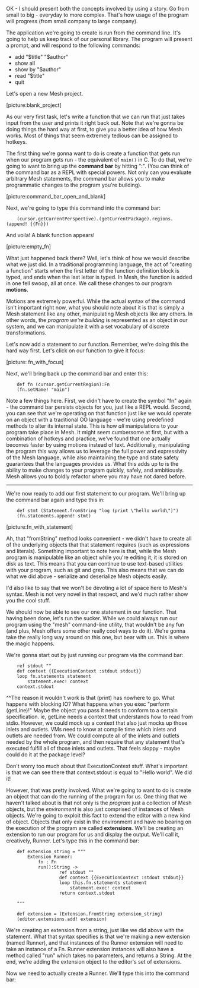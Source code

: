 OK - I should present both the concepts involved by using a story. Go from small to big - everyday to more complex. That's how usage of the program will progress (from small company to large company).

The application we're going to create is run from the command line. It's going to help us keep track of our personal library. The program will present a prompt, and will respond to the following commands:

- add "$title" "$author"
- show all
- show by "$author"
- read "$title"
- quit

Let's open a new Mesh project. 

[picture:blank_project]

As our very first task, let's write a function that we can run that just takes input from the user and prints it right back out. Note that we're gonna be doing things the hard way at first, to give you a better idea of how Mesh works. Most of things that seem extremely tedious can be assigned to hotkeys. 

The first thing we're gonna want to do is create a function that gets run when our program gets run - the equivalent of ```main()``` in C. To do that, we're going to want to bring up the **command bar** by hitting ":". (You can think of the command bar as a REPL with special powers. Not only can you evaluate arbitrary Mesh statements, the command bar allows you to make programmatic changes to the program you're building).

[picture:command_bar_open_and_blank]

Next, we're going to type this command into the command bar:

```
	(cursor.getCurrentPerspective).(getCurrentPackage).regions.(append! {{Fn}})
```

And voila! A blank function appears!

[picture:empty_fn]

What just happened back there? Well, let's think of how we would describe what we just did. In a traditional programming language, the act of "creating a function" starts when the first letter of the function definition block is typed, and ends when the last letter is typed. In Mesh, the function is added in one fell swoop, all at once. We call these changes to our program **motions**. 

Motions are extremely powerful. While the actual syntax of the command isn't important right now, what you should note about it is that is simply a Mesh statement like any other, manipulating Mesh objects like any others. In other words, the *program we're building* is represented as an object in our system, and we can manipulate it with a set vocabulary of discrete transformations.

Let's now add a statement to our function. Remember, we're doing this the hard way first. Let's click on our function to give it focus:

[picture: fn_with_focus]

Next, we'll bring back up the command bar and enter this:

```
	def fn (cursor.getCurrentRegion):Fn
	(fn.setName! "main")
```

Note a few things here. First, we didn't have to create the symbol "fn" again - the command bar persists objects for you, just like a REPL would. Second, you can see that we're operating on that function just like we would operate on an object with a traditional OO language - we're using predefined methods to alter its internal state. This is how *all* manipulations to your program take place in Mesh. It might seem cumbersome at first, but with a combination of hotkeys and practice, we've found that one actually becomes faster by using motions instead of text. Additionally, manipulating the program this way allows us to leverage the full power and expressivity of the Mesh language, while also maintaining the type and state safety guarantees that the languages provides us. What this adds up to is the ability to make changes to your program quickly, safely, and ambitiously. Mesh allows you to boldly refactor where you may have not dared before. 

-----

We're now ready to add our first statement to our program. We'll bring up the command bar again and type this in:

```
	def stmt (Statement.fromString "log (print \"hello world\")")
	(fn.statements.append! stmt)
```

[picture:fn_with_statement]

Ah, that "fromString" method looks convenient - we didn't have to create all of the underlying objects that that statement requires (such as expressions and literals). Something important to note here is that, while the Mesh program is manipulable like an object while you're editing it, it is stored on disk as text. This means that you can continue to use text-based utilities with your program, such as git and grep. This also means that we can do what we did above - serialize and deserialize Mesh objects easily. 

I'd also like to say that we won't be devoting a lot of space here to Mesh's syntax. Mesh is not very novel in that respect, and we'd much rather show you the cool stuff.

We should now be able to see our one statement in our function. That having been done, let's run the sucker. While we could always run our program using the "mesh" command-line utility, that wouldn't be any fun (and plus, Mesh offers some other really cool ways to do it). We're gonna take the really long way around on this one, but bear with us. This is where the magic happens. 

We're gonna start out by just running our program via the command bar:

```
	ref stdout ""
	def context {{ExecutionContext :stdout stdout}}
	loop fn.statements statement
		statement.exec! context
	context.stdout
```

^^The reason it wouldn't work is that (print) has nowhere to go. What happens with blocking IO? What happens when you exec "perform (getLine)!" Maybe the object you pass it needs to conform to a certain specification. ie, getLine needs a context that understands how to read from stdio. However, we could mock up a context that also just mocks up those inlets and outlets. VMs need to know at compile time which inlets and outlets are needed from. We could compute all of the inlets and outlets needed by the whole program, and then require that any statement that's executed fulfill all of those inlets and outlets. That feels sloppy - maybe could do it at the package level?

Don't worry too much about that ExecutionContext stuff. What's important is that we can see there that context.stdout is equal to "Hello world". We did it!

However, that was pretty involved. What we're going to want to do is create an object that can do the running of the program for us. One thing that we haven't talked about is that not only is the *program* just a collection of Mesh objects, but the *environment* is also just comprised of instances of Mesh objects. We're going to exploit this fact to extend the editor with a new kind of object. Objects that only exist in the environment and have no bearing on the execution of the program are called **extensions**. We'll be creating an extension to run our program for us and display the output. We'll call it, creatively, Runner. Let's type this in the command bar:

```
	def extension_string = """
		Extension Runner:
			fn : Fn
			run():String ->
					ref stdout ""
					def context {{ExecutionContext :stdout stdout}}
					loop this.fn.statements statement
						statement.exec! context
					return context.stdout
						
	"""
	
	def extension = (Extension.fromString extension_string)
	(editor.extensions.add! extension)
```

We're creating an extension from a string, just like we did above with the statement. What that syntax specifies is that we're making a new extension (named Runner), and that instances of the Runner extension will need to take an instance of a Fn. Runner extension instances will also have a method called "run" which takes no parameters, and returns a String. At the end, we're adding the extension object to the editor's set of extensions. 

Now we need to actually create a Runner. We'll type this into the command bar:

```
	
```

